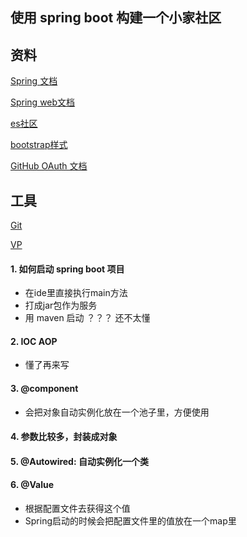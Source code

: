 ## 使用 spring boot 构建一个小家社区

## 资料
[Spring 文档](https://spring.io/guides)

[Spring web文档](https://spring.io/guides/gs/serving-web-content/)

[es社区](https://elasticsearch.cn/explore)

[bootstrap样式](https://v3.bootcss.com/)

[GitHub OAuth 文档](https://developer.github.com/apps/building-oauth-apps/)

## 工具
[Git](https://git-scm.com/)

[VP](https://www.visual-paradigm.com/cn/)

#### 1. 如何启动 spring boot 项目
- 在ide里直接执行main方法
- 打成jar包作为服务
- 用 maven 启动 ？？？ 还不太懂 

#### 2. IOC AOP
- 懂了再来写

#### 3. @component
- 会把对象自动实例化放在一个池子里，方便使用

#### 4. 参数比较多，封装成对象

#### 5. @Autowired: 自动实例化一个类

#### 6. @Value
- 根据配置文件去获得这个值
- Spring启动的时候会把配置文件里的值放在一个map里